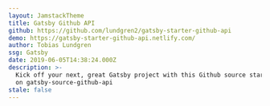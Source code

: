 ```yaml
---
layout: JamstackTheme
title: Gatsby Github API
github: https://github.com/lundgren2/gatsby-starter-github-api
demo: https://gatsby-starter-github-api.netlify.com/
author: Tobias Lundgren
ssg: Gatsby
date: 2019-06-05T14:38:24.000Z
description: >-
  Kick off your next, great Gatsby project with this Github source starter based
  on gatsby-source-github-api
stale: false
---
```

